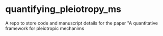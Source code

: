 # quantifying_pleiotropy_ms
A repo to store code and manuscript details for the paper "A quantitative framework for pleiotropic mechanims
